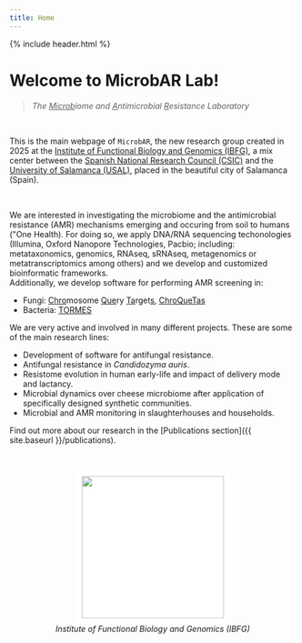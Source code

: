 ```yaml
---
title: Home
---
```


{% include header.html %}

# Welcome to MicrobAR Lab!

> *The <ins>Microb</ins>iome and <ins>A</ins>ntimicrobial <ins>R</ins>esistance Laboratory*

<br>

This is the main webpage of `MicrobAR`, the new research group created in 2025 at the [Institute of Functional Biology and Genomics (IBFG)](https://ibfg.usal-csic.es/), a mix center between the [Spanish National Research Council (CSIC)](https://www.csic.es/es) and the [University of Salamanca (USAL)](https://www.usal.es/), placed in the beautiful city of Salamanca (Spain).

<br>

We are interested in investigating the microbiome and the antimicrobial resistance (AMR) mechanisms emerging and occuring from soil to humans ("One Health). For doing so, we apply DNA/RNA sequencing techonologies (Illumina, Oxford Nanopore Technologies, Pacbio; including: metataxonomics, genomics, RNAseq, sRNAseq, metagenomics or metatranscriptomics among others) and we develop and customized bioinformatic frameworks.  
Additionally, we develop software for performing AMR screening in:
- Fungi: <ins>Chro</ins>mosome <ins>Que</ins>ry <ins>Ta</ins>rget<ins>s</ins>, [ChroQueTas](https://github.com/nmquijada/ChroQueTas)
- Bacteria: [TORMES](https://github.com/nmquijada/tormes)

We are very active and involved in many different projects. These are some of the main research lines:  
- Development of software for antifungal resistance.
- Antifungal resistance in *Candidozyma auris*.
- Resistome evolution in human early-life and impact of delivery mode and lactancy.
- Microbial dynamics over cheese microbiome after application of specifically designed synthetic communities.
- Microbial and AMR monitoring in slaughterhouses and households.

Find out more about our research in the [Publications section]({{ site.baseurl }}/publications).


<br>

<p align="center">
  <img src="{{ site.baseurl }}/images/logo-ibfg-transparente.png" width="250" style="background-color:white; padding:10px; border-radius:10px;"><br>
  <em>Institute of Functional Biology and Genomics (IBFG)</em>
</p>

